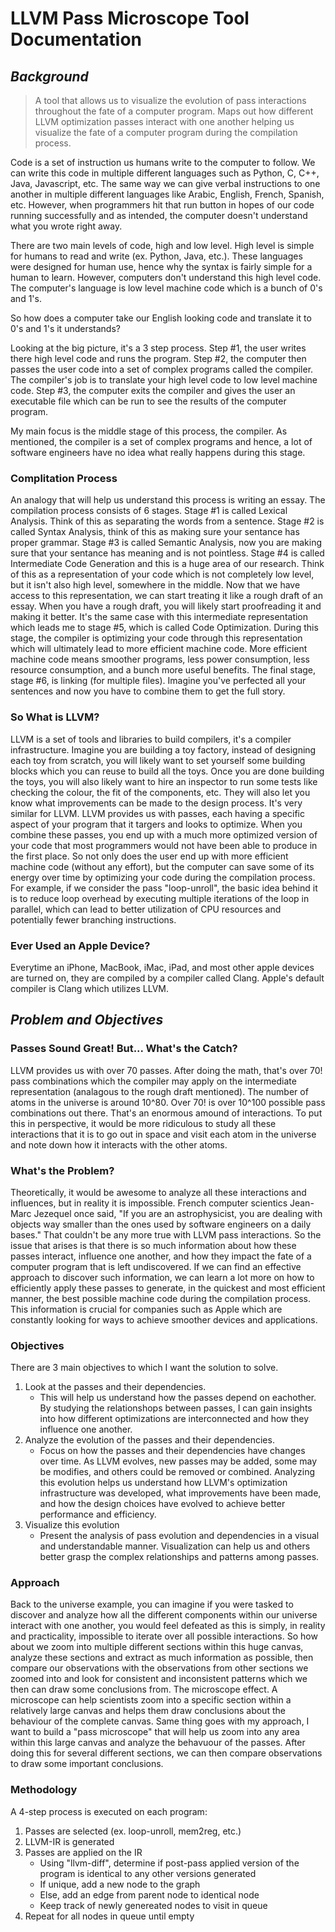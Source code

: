 # LLVM Pass Microscope Tool Documentation
## *Background*
>A tool that allows us to visualize the evolution of pass interactions throughout the fate of a computer program. Maps out how different LLVM optimization passes interact with one another helping us visualize the fate of a computer program during the compilation process.


Code is a set of instruction us humans write to the computer to follow. We can write this code in multiple different languages such as Python, C, C++, Java, Javascript, etc. The same way we can give verbal instructions to one another in multiple different languages like Arabic, English, French, Spanish, etc. However, when programmers hit that run button in hopes of our code running successfully and as intended, the computer doesn't understand what you wrote right away.

There are two main levels of code, high and low level. High level is simple for humans to read and write (ex. Python, Java, etc.). These languages were designed for human use, hence why the syntax is fairly simple for a human to learn. However, computers don't understand this high level code. The computer's language is low level machine code which is a bunch of 0's and 1's.

So how does a computer take our English looking code and translate it to 0's and 1's it understands?

Looking at the big picture, it's a 3 step process. Step #1, the user writes there high level code and runs the program. Step #2, the computer then passes the user code into a set of complex programs called the compiler. The compiler's job is to translate your high level code to low level machine code. Step #3, the computer exits the compiler and gives the user an executable file which can be run to see the results of the computer program. 

My main focus is the middle stage of this process, the compiler. As mentioned, the compiler is a set of complex programs and hence, a lot of software engineers have no idea what really happens during this stage.

### Complitation Process
An analogy that will help us understand this process is writing an essay. The compilation process consists of 6 stages. Stage #1 is called Lexical Analysis. Think of this as separating the words from a sentence. Stage #2 is called Syntax Analysis, think of this as making sure your sentance has proper grammar. Stage #3 is called Semantic Analysis, now you are making sure that your sentance has meaning and is not pointless. Stage #4 is called Intermediate Code Generation and this is a huge area of our research. Think of this as a representation of your code which is not completely low level, but it isn't also high level, somewhere in the middle. Now that we have access to this representation, we can start treating it like a rough draft of an essay. When you have a rough draft, you will likely start proofreading it and making it better. It's the same case with this intermediate representation which leads me to stage #5, which is called Code Optimization. During this stage, the compiler is optimizing your code through this representation which will ultimately lead to more efficient machine code. More efficient machine code means smoother programs, less power consumption, less resource consumption, and a bunch more useful benefits. The final stage, stage #6, is linking (for multiple files). Imagine you've perfected all your sentences and now you have to combine them to get the full story.


### So What is LLVM?
LLVM is a set of tools and libraries to build compilers, it's a compiler infrastructure. Imagine you are building a toy factory, instead of designing each toy from scratch, you will likely want to set yourself some building blocks which you can reuse to build all the toys. Once you are done building the toys, you will also likely want to hire an inspector to run some tests like checking the colour, the fit of the components, etc. They will also let you know what improvements can be made to the design process. It's very similar for LLVM. LLVM provides us with passes, each having a specific aspect of your program that it targers and looks to optimize. When you combine these passes, you end up with a much more optimized version of your code that most programmers would not have been able to produce in the first place. So not only does the user end up with more efficient machine code (without any effort), but the computer can save some of its energy over time by optimizing your code during the compilation process. For example, if we consider the pass "loop-unroll", the basic idea behind it is to reduce loop overhead by executing multiple iterations of the loop in parallel, which can lead to better utilization of CPU resources and potentially fewer branching instructions.

### Ever Used an Apple Device?
Everytime an iPhone, MacBook, iMac, iPad, and most other apple devices are turned on, they are compiled by a compiler called Clang. Apple's default compiler is Clang which utilizes LLVM. 

## *Problem and Objectives*
### Passes Sound Great! But... What's the Catch?
LLVM provides us with over 70 passes. After doing the math, that's over 70! pass combinations which the compiler may apply on the intermediate representation (analagous to the rough draft mentioned). The number of atoms in the universe is around 10^80. Over 70! is over 10^100 possible pass combinations out there. That's an enormous amound of interactions. To put this in perspective, it would be more ridiculous to study all these interactions that it is to go out in space and visit each atom in the universe and note down how it interacts with the other atoms. 

### What's the Problem?
Theoretically, it would be awesome to analyze all these interactions and influences, but in reality it is impossible. French computer scientics Jean-Marc Jezequel once said, "If you are an astrophysicist, you are dealing with objects way smaller than the ones used by software engineers on a daily bases." That couldn't be any more true with LLVM pass interactions. So the issue that arises is that there is so much information about how these passes interact, influence one another, and how they impact the fate of a computer program that is left undiscovered. If we can find an effective approach to discover such information, we can learn a lot more on how to efficiently apply these passes to generate, in the quickest and most efficient manner, the best possible machine code during the compilation process. This information is crucial for companies such as Apple which are constantly looking for ways to achieve smoother devices and applications.

### Objectives
There are 3 main objectives to which I want the solution to solve.
1. Look at the passes and their dependencies. 
   - This will help us understand how the passes depend on eachother. By studying the relationshops between passes, I can gain insights into how different optimizations are interconnected and how they influence one another.
2. Analyze the evolution of the passes and their dependencies.
   - Focus on how the passes and their dependencies have changes over time. As LLVM evolves, new passes may be added, some may be modifies, and others could be removed or combined. Analyzing this evolution helps us understand how LLVM's optimization infrastructure was developed, what improvements have been made, and how the design choices have evolved to achieve better performance and efficiency.
3. Visualize this evolution 
   - Present the analysis of pass evolution and dependencies in a visual and understandable manner. Visualization can help us and others better grasp the complex relationships and patterns among passes.

### Approach
Back to the universe example, you can imagine if you were tasked to discover and analyze how all the different components within our universe interact with one another, you would feel defeated as this is simply, in reality and practicality, impossible to iterate over all possible interactions. So how about we zoom into multiple different sections within this huge canvas, analyze these sections and extract as much information as possible, then compare our observations with the observations from other sections we zoomed into and look for consistent and inconsistent patterns which we then can draw some conclusions from. The microscope effect. A microscope can help scientists zoom into a specific section within a relatively large canvas and helps them draw conclusions about the behaviour of the complete canvas. Same thing goes with my approach, I want to build a "pass microscope" that will help us zoom into any area within this large canvas and analyze the behavuour of the passes. After doing this for several different sections, we can then compare observations to draw some important conclusions. 

### Methodology

A 4-step process is executed on each program:
1. Passes are selected (ex. loop-unroll, mem2reg, etc.)
2. LLVM-IR is generated
3. Passes are applied on the IR
   - Using "llvm-diff", determine if post-pass applied version of the program is identical to any other versions generated
   - If unique, add a new node to the graph
   - Else, add an edge from parent node to identical node
   - Keep track of newly genereated nodes to visit in queue
4. Repeat for all nodes in queue until empty

